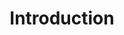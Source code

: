 ---
layout: "redirect"
redirect: "/docs/introduction/what-is-apio.html"
title: "Introduction"
mainPage: false
weight: 10
---